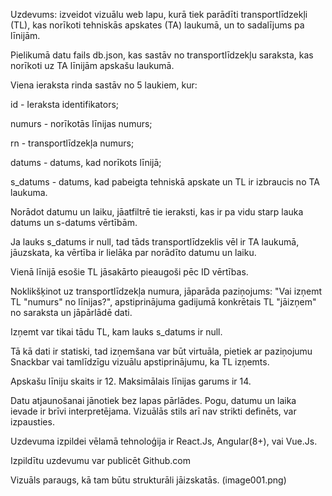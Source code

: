 Uzdevums: izveidot vizuālu web lapu, kurā tiek parādīti transportlīdzekļi (TL), kas norīkoti tehniskās apskates (TA) laukumā, un to sadalījums pa līnijām.

 

Pielikumā datu fails db.json, kas sastāv no transportlīdzekļu saraksta, kas norīkoti uz TA līnijām apskašu laukumā.

Viena ieraksta rinda sastāv no 5 laukiem, kur:

id - Ieraksta identifikators;                            

numurs - norīkotās līnijas numurs;

rn - transportlīdzekļa numurs;

datums - datums, kad norīkots līnijā;

s_datums - datums, kad pabeigta tehniskā apskate un TL ir izbraucis no TA laukuma.

 

Norādot datumu un laiku, jāatfiltrē tie ieraksti, kas ir pa vidu starp lauka datums un s-datums vērtībām.

Ja lauks s_datums ir null, tad tāds transportlīdzeklis vēl ir TA laukumā, jāuzskata, ka vērtība ir lielāka par norādīto datumu un laiku.

Vienā līnijā esošie TL jāsakārto pieaugoši pēc ID vērtības.

Noklikšķinot uz transportlīdzekļa numura, jāparāda paziņojums: "Vai izņemt TL "numurs" no līnijas?", apstiprinājuma gadijumā konkrētais TL "jāizņem" no saraksta un jāpārlādē dati.

Izņemt var tikai tādu TL, kam lauks s_datums ir null.

Tā kā dati ir statiski, tad izņemšana var būt virtuāla, pietiek ar paziņojumu Snackbar vai tamlīdzīgu vizuālu apstiprinājumu, ka TL izņemts.

Apskašu līniju skaits ir 12. Maksimālais līnijas garums ir 14.

Datu atjaunošanai jānotiek bez lapas pārlādes. Pogu, datumu un laika ievade ir brīvi interpretējama. Vizuālās stils arī nav strikti definēts, var izpausties.

Uzdevuma izpildei vēlamā tehnoloģija ir React.Js, Angular(8+), vai Vue.Js.

Izpildītu uzdevumu var publicēt Github.com

 

Vizuāls paraugs, kā tam būtu strukturāli jāizskatās. (image001.png)

